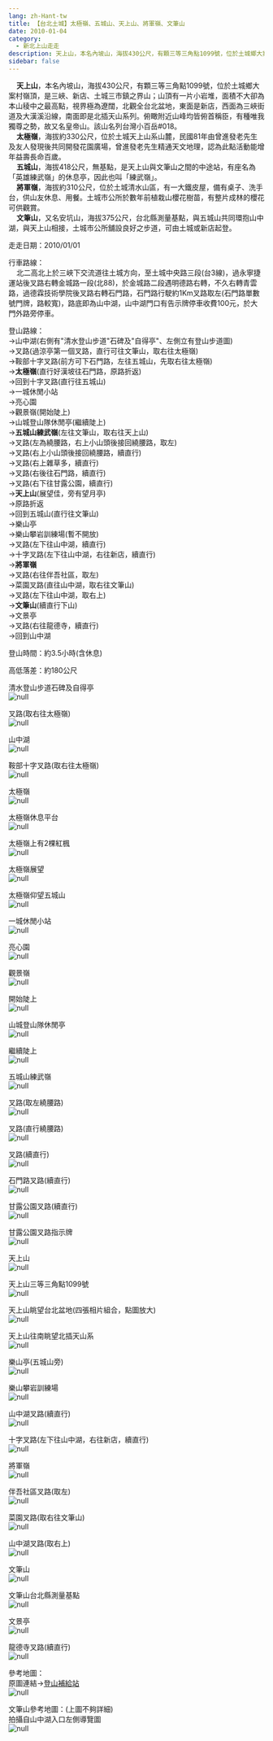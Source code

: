 ```yaml
---
lang: zh-Hant-tw
title: 【台北土城】太極嶺、五城山、天上山、將軍嶺、文筆山
date: 2010-01-04
category: 
  - 新北上山走走
description: 天上山，本名內坡山，海拔430公尺，有顆三等三角點1099號，位於土城鄉大案村嶺頂，是三峽、新店、土城三市鎮之界山；山頂有一片小岩堆，面積不大卻為本山稜中之最高點，視界極為遼闊，北觀全台北盆地，東面是新店，西面為三峽街道及大漢溪沿線，南面即是北插天山系列。俯瞰附近山峰均皆俯首稱臣，有種唯我獨尊之勢，故又名皇帝山。該山名列台灣小百岳#018。 太極嶺，海拔約330公尺，位於土城天上山系山麓，民國81年由曾進發老先生及友人發現後共同開發花園廣場，曾進發老先生精通天文地理，認為此點活動能增年益壽長命百歲。 五城山，海拔418公尺，無基點，是天上山與文筆山之間的中途站，有座名為「英雄練武嶺」的休息亭，因此也叫「練武嶺」。 將軍嶺，海拔約310公尺，位於土城清水山區，有一大鐵皮屋，備有桌子、洗手台，供山友休息、用餐。土城市公所於數年前植栽山櫻花樹苗，有整片成林的櫻花可供觀賞。 文筆山，又名安坑山，海拔375公尺，台北縣測量基點，與五城山共同環抱山中湖，與天上山相接，土城市公所舖設良好之步道，可由土城或新店起登。
sidebar: false
---
```


    **天上山**，本名內坡山，海拔430公尺，有顆三等三角點1099號，位於土城鄉大案村嶺頂，是三峽、新店、土城三市鎮之界山；山頂有一片小岩堆，面積不大卻為本山稜中之最高點，視界極為遼闊，北觀全台北盆地，東面是新店，西面為三峽街道及大漢溪沿線，南面即是北插天山系列。俯瞰附近山峰均皆俯首稱臣，有種唯我獨尊之勢，故又名皇帝山。該山名列台灣小百岳#018。  
    **太極嶺**，海拔約330公尺，位於土城天上山系山麓，民國81年由曾進發老先生及友人發現後共同開發花園廣場，曾進發老先生精通天文地理，認為此點活動能增年益壽長命百歲。  
    **五城山**，海拔418公尺，無基點，是天上山與文筆山之間的中途站，有座名為「英雄練武嶺」的休息亭，因此也叫「練武嶺」。  
    **將軍嶺**，海拔約310公尺，位於土城清水山區，有一大鐵皮屋，備有桌子、洗手台，供山友休息、用餐。土城市公所於數年前植栽山櫻花樹苗，有整片成林的櫻花可供觀賞。  
    **文筆山**，又名安坑山，海拔375公尺，台北縣測量基點，與五城山共同環抱山中湖，與天上山相接，土城市公所舖設良好之步道，可由土城或新店起登。

走走日期：2010/01/01

行車路線：  
    北二高北上於三峽下交流道往土城方向，至土城中央路三段(台3線)，過永寧捷運站後叉路右轉金城路一段(北88)，於金城路二段遇明德路右轉，不久右轉青雲路，過德霖技術學院後叉路右轉石門路，石門路行駛約1Km叉路取左(石門路單數號門牌，路較寬)，路底即為山中湖，山中湖門口有告示牌停車收費100元，於大門外路旁停車。

登山路線：  
→山中湖(右側有"清水登山步道"石碑及"自得亭"、左側立有登山步道圖)  
→叉路(過涼亭第一個叉路，直行可往文筆山，取右往太極嶺)  
→鞍部十字叉路(前方可下石門路，左往五城山，先取右往太極嶺)  
→**太極嶺**(直行好漢坡往石門路，原路折返)  
→回到十字叉路(直行往五城山)  
→一城休閒小站  
→亮心園  
→觀景嶺(開始陡上)  
→山城登山隊休閒亭(繼續陡上)  
→**五城山練武嶺**(左往文筆山，取右往天上山)  
→叉路(左為繞腰路，右上小山頭後接回繞腰路，取左)  
→叉路(右上小山頭後接回繞腰路，續直行)  
→叉路(右上雜草多，續直行)  
→叉路(右後往石門路，續直行)  
→叉路(右下往甘露公園，續直行)  
→**天上山**(展望佳，旁有望月亭)  
→原路折返  
→回到五城山(直行往文筆山)  
→樂山亭  
→樂山攀岩訓練場(暫不開放)  
→叉路(左下往山中湖，續直行)  
→十字叉路(左下往山中湖，右往新店，續直行)  
→**將軍嶺**  
→叉路(右往伴吾社區，取左)  
→菜園叉路(直往山中湖，取右往文筆山)  
→叉路(左下往山中湖，取右上)  
→**文筆山**(續直行下山)  
→文景亭  
→叉路(右往龍德寺，續直行)  
→回到山中湖

登山時間：約3.5小時(含休息)

高低落差：約180公尺

清水登山步道石碑及自得亭  
![null](image/142538666_l.jpg)

叉路(取右往太極嶺)  
![null](image/142538684_l.jpg)

山中湖  
![null](image/142538693_l.jpg)

鞍部十字叉路(取右往太極嶺)  
![null](image/142538776_l.jpg)

太極嶺  
![null](image/142538786_l.jpg)

太極嶺休息平台  
![null](image/142538802_l.jpg)

太極嶺上有2棵紅楓  
![null](image/142538820_l.jpg)

太極嶺展望  
![null](image/142538829_l.jpg)

太極嶺仰望五城山  
![null](image/142538839_l.jpg)

一城休閒小站  
![null](image/142538849_l.jpg)

亮心園  
![null](image/142538856_l.jpg)

觀景嶺  
![null](image/142538866_l.jpg)

開始陡上  
![null](image/142538885_l.jpg)

山城登山隊休閒亭  
![null](image/142538905_l.jpg)

繼續陡上  
![null](image/142538924_l.jpg)

五城山練武嶺  
![null](image/142539091_l.jpg)

叉路(取左繞腰路)  
![null](image/142539180_l.jpg)

叉路(直行繞腰路)  
![null](image/142539191_l.jpg)

叉路(續直行)  
![null](image/142539201_l.jpg)

石門路叉路(續直行)  
![null](image/142539209_l.jpg)

甘露公園叉路(續直行)  
![null](image/142539218_l.jpg)

甘露公園叉路指示牌  
![null](image/142539313_l.jpg)

天上山  
![null](image/142539321_l.jpg)

天上山三等三角點1099號  
![null](image/142539324_l.jpg)

天上山眺望台北盆地(四張相片組合，點圖放大)  
[](http://photo.xuite.net/_r9009/shiun101/3753853/25.jpg)![null](image/142761952_l.jpg)

天上山往南眺望北插天山系  
![null](image/142539345_l.jpg)

樂山亭(五城山旁)  
![null](image/142539349_l.jpg)

樂山攀岩訓練場  
![null](image/142539432_l.jpg)

山中湖叉路(續直行)  
![null](image/142539442_l.jpg)

十字叉路(左下往山中湖，右往新店，續直行)  
![null](image/142539564_l.jpg)

將軍嶺  
![null](image/142539578_l.jpg)

伴吾社區叉路(取左)  
![null](image/142539589_l.jpg)

菜園叉路(取右往文筆山)  
![null](image/142539658_l.jpg)

山中湖叉路(取右上)  
![null](image/142539671_l.jpg)

文筆山  
![null](image/142539683_l.jpg)

文筆山台北縣測量基點  
![null](image/142539694_l.jpg)

文景亭  
![null](image/142539705_l.jpg)

龍德寺叉路(續直行)  
![null](image/142539713_l.jpg)

參考地圖：  
原圖連結→[登山補給站](http://www.keepon.com.tw/ActiveSite/Article/One.asp?ArticleID=983)  
![null](image/142540023_l.jpg)

文筆山參考地圖：(上圖不夠詳細)  
拍攝自山中湖入口左側導覽圖  
![null](image/142538675_l.jpg)